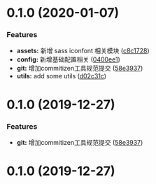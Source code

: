 # 0.1.0 (2020-01-07)


### Features

* **assets:** 新增 sass iconfont 相关模块 ([c8c1728](https://github.com/suoyuesmile/suo-design-pro/commit/c8c172883fc0a62baf5353be87c2bfe3a9d289c9))
* **config:** 新增基础配置相关 ([0400ee1](https://github.com/suoyuesmile/suo-design-pro/commit/0400ee1816abf827cd813ddc6a81d6f87664db69))
* **git:** 增加commitizen工具规范提交 ([58e3937](https://github.com/suoyuesmile/suo-design-pro/commit/58e39370aa838fd99312f73b37d092ffadc85990))
* **utils:** add some utils ([d02c31c](https://github.com/suoyuesmile/suo-design-pro/commit/d02c31c148f9c09bd43001b0c4ebf9f7f5b89c24))



# 0.1.0 (2019-12-27)


### Features

* **git:** 增加commitizen工具规范提交 ([58e3937](https://github.com/suoyuesmile/suo-design-pro/commit/58e39370aa838fd99312f73b37d092ffadc85990))



# 0.1.0 (2019-12-27)




